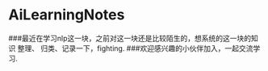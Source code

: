 # AiLearningNotes
###最近在学习nlp这一块，之前对这一块还是比较陌生的，想系统的这一块的知识 整理、 归类、记录一下，fighting.
###欢迎感兴趣的小伙伴加入，一起交流学习.

